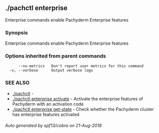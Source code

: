 ## ./pachctl enterprise

Enterprise commands enable Pachyderm Enterprise features

### Synopsis


Enterprise commands enable Pachyderm Enterprise features

### Options inherited from parent commands

```
      --no-metrics   Don't report user metrics for this command
  -v, --verbose      Output verbose logs
```

### SEE ALSO
* [./pachctl](./pachctl.md)	 - 
* [./pachctl enterprise activate](./pachctl_enterprise_activate.md)	 - Activate the enterprise features of Pachyderm with an activation code
* [./pachctl enterprise get-state](./pachctl_enterprise_get-state.md)	 - Check whether the Pachyderm cluster has enterprise features activated

###### Auto generated by spf13/cobra on 21-Aug-2018
